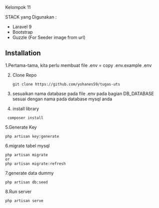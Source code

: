 Kelompok 11

STACK yang Digunakan :

- Laravel 9
- Bootstrap
- Guzzle (For Seeder image from url)


## Installation
1.Pertama-tama, kita perlu membuat file .env = copy .env.example .env

2. Clone Repo
    ```console
    git clone https://github.com/yohanes59/tugas-uts
    ```
3.	sesuaikan nama database pada file .env pada bagian DB_DATABASE sesuai dengan nama pada database mysql anda

4. install library 
 ```console
  composer install
   ```
5.Generate Key 
   ```console
   php artisan key:generate
   ```
6.migrate tabel mysql 
   ```console
   php artisan migrate
   or
   php artisan migrate:refresh
   ```
7.generate data dummy 
   ```console
   php artisan db:seed
   ```

8.Run server
   ```console
   php artisan serve
   ```
